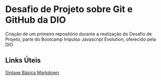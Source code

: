 # Desafio de Projeto sobre Git e GitHub da DIO

Criação de um primeiro repositório durante a realização do Desafio de Projeto, parte do Bootcamp Impulso Javascript Evolution, oferecido pela DIO

## Links Úteis
[Sintaxe Básica Markdown](https://www.markdownguide.org/)
